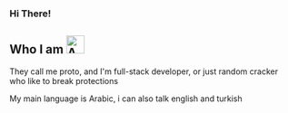 ### Hi There!

## Who I am <img alt="A flushed emote as 3D-cube that's rotating" width="32" src="https://acegif.com/wp-content/gif/thinking-emoji-30.gif">
They call me proto, and I'm full-stack developer, or just random cracker who like to break protections

My main language is Arabic, i can also talk english and turkish

